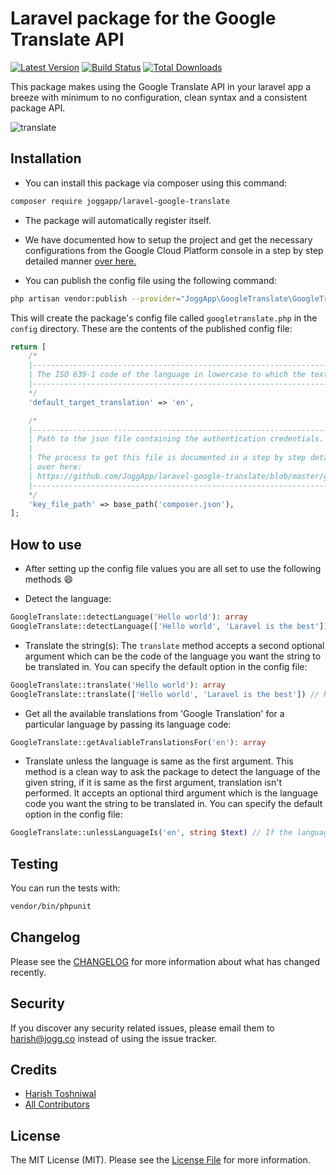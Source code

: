 # Laravel package for the Google Translate API

[![Latest Version](https://img.shields.io/github/release/JoggApp/laravel-google-translate.svg?style=flat-rounded)](https://github.com/JoggApp/laravel-google-translate/releases)
[![Build Status](https://travis-ci.org/JoggApp/laravel-google-translate.svg?branch=master)](https://travis-ci.org/JoggApp/laravel-google-translate)
[![Total Downloads](https://img.shields.io/packagist/dt/JoggApp/laravel-google-translate.svg?style=flat-rounded&colorB=brightgreen)](https://packagist.org/packages/JoggApp/laravel-google-translate)

This package makes using the Google Translate API in your laravel app a breeze with minimum to no configuration, clean syntax and a consistent package API.

![translate](https://user-images.githubusercontent.com/11228182/47329451-5ede5b00-d692-11e8-9709-bfeadd0a9d91.png)

## Installation

- You can install this package via composer using this command:

```bash
composer require joggapp/laravel-google-translate
```

- The package will automatically register itself.

- We have documented how to setup the project and get the necessary configurations from the Google Cloud Platform console in a step by step detailed manner [over here.](https://github.com/JoggApp/laravel-google-translate/blob/master/google.md)

- You can publish the config file using the following command:

```bash
php artisan vendor:publish --provider="JoggApp\GoogleTranslate\GoogleTranslateServiceProvider"
```

This will create the package's config file called `googletranslate.php` in the `config` directory. These are the contents of the published config file:

```php
return [
    /*
    |----------------------------------------------------------------------------------------------------
    | The ISO 639-1 code of the language in lowercase to which the text will be translated to by default.
    |----------------------------------------------------------------------------------------------------
    */
    'default_target_translation' => 'en',

    /*
    |-------------------------------------------------------------------------------
    | Path to the json file containing the authentication credentials.
    |
    | The process to get this file is documented in a step by step detailed manner
    | over here:
    | https://github.com/JoggApp/laravel-google-translate/blob/master/google.md
    |-------------------------------------------------------------------------------
    */
    'key_file_path' => base_path('composer.json'),
];
```

## How to use

- After setting up the config file values you are all set to use the following methods :smile:

- Detect the language:

```php
GoogleTranslate::detectLanguage('Hello world'): array
GoogleTranslate::detectLanguage(['Hello world', 'Laravel is the best']) // Returns multi-dimensional array containing result set for all the array elements.
```

- Translate the string(s): The `translate` method accepts a second optional argument which can be the code of the language you want the string to be translated in. You can specify the default option in the config file:

```php
GoogleTranslate::translate('Hello world'): array
GoogleTranslate::translate(['Hello world', 'Laravel is the best']) // Returns multi-dimensional array containing result set for all the array elements.
```

- Get all the available translations from 'Google Translation' for a particular language by passing its language code:

```php
GoogleTranslate::getAvaliableTranslationsFor('en'): array
```

- Translate unless the language is same as the first argument. This method is a clean way to ask the package to detect the language of the given string, if it is same as the first argument, translation isn't performed. It accepts an optional third argument which is the language code you want the string to be translated in. You can specify the default option in the config file:

```php
GoogleTranslate::unlessLanguageIs('en', string $text) // If the languages are same, the input string is returned as it is, else an array is returned containing the translation results.
```

## Testing

You can run the tests with:

```bash
vendor/bin/phpunit
```

## Changelog

Please see the [CHANGELOG](CHANGELOG.md) for more information about what has changed recently.

## Security

If you discover any security related issues, please email them to [harish@jogg.co](mailto:harish@jogg.co) instead of using the issue tracker.

## Credits

- [Harish Toshniwal](https://github.com/introwit)
- [All Contributors](../../contributors)

## License

The MIT License (MIT). Please see the [License File](LICENSE.txt) for more information.
